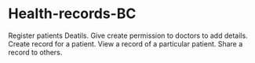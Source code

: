 # Health-records-BC
Register patients Deatils.
Give create permission to doctors to add details.
Create record for a patient.
View a record of a particular patient.
Share a record to others.
